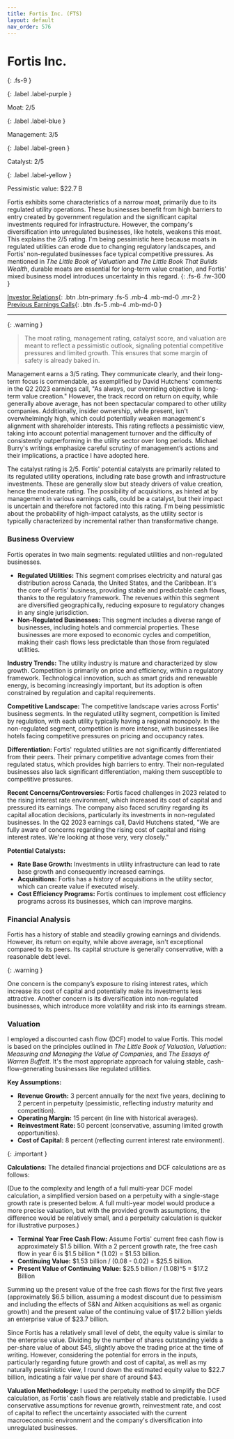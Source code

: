 ```yaml
---
title: Fortis Inc. (FTS)
layout: default
nav_order: 576
---
```


# Fortis Inc.
{: .fs-9 }

{: .label .label-purple }

Moat: 2/5

{: .label .label-blue }

Management: 3/5

{: .label .label-green }

Catalyst: 2/5

{: .label .label-yellow }

Pessimistic value: $22.7 B

Fortis exhibits some characteristics of a narrow moat, primarily due to its regulated utility operations. These businesses benefit from high barriers to entry created by government regulation and the significant capital investments required for infrastructure. However, the company's diversification into unregulated businesses, like hotels, weakens this moat. This explains the 2/5 rating. I'm being pessimistic here because moats in regulated utilities can erode due to changing regulatory landscapes, and Fortis' non-regulated businesses face typical competitive pressures.  As mentioned in *The Little Book of Valuation* and *The Little Book That Builds Wealth*, durable moats are essential for long-term value creation, and Fortis' mixed business model introduces uncertainty in this regard.
{: .fs-6 .fw-300 }

[Investor Relations](https://www.google.com/search?q=FTS+investor+relations){: .btn .btn-primary .fs-5 .mb-4 .mb-md-0 .mr-2 }
[Previous Earnings Calls](https://discountingcashflows.com/company/FTS/transcripts/){: .btn .fs-5 .mb-4 .mb-md-0 }

---

{: .warning } 
>The moat rating, management rating, catalyst score, and valuation are meant to reflect a pessimistic outlook, signaling potential competitive pressures and limited growth. This ensures that some margin of safety is already baked in.


Management earns a 3/5 rating. They communicate clearly, and their long-term focus is commendable, as exemplified by David Hutchens' comments in the Q2 2023 earnings call, "As always, our overriding objective is long-term value creation."  However, the track record on return on equity, while generally above average, has not been spectacular compared to other utility companies. Additionally, insider ownership, while present, isn't overwhelmingly high, which could potentially weaken management's alignment with shareholder interests. This rating reflects a pessimistic view, taking into account potential management turnover and the difficulty of consistently outperforming in the utility sector over long periods. Michael Burry's writings emphasize careful scrutiny of management’s actions and their implications, a practice I have adopted here.

The catalyst rating is 2/5. Fortis' potential catalysts are primarily related to its regulated utility operations, including rate base growth and infrastructure investments. These are generally slow but steady drivers of value creation, hence the moderate rating. The possibility of acquisitions, as hinted at by management in various earnings calls, could be a catalyst, but their impact is uncertain and therefore not factored into this rating. I'm being pessimistic about the probability of high-impact catalysts, as the utility sector is typically characterized by incremental rather than transformative change.

### Business Overview

Fortis operates in two main segments: regulated utilities and non-regulated businesses.

* **Regulated Utilities:** This segment comprises electricity and natural gas distribution across Canada, the United States, and the Caribbean.  It's the core of Fortis' business, providing stable and predictable cash flows, thanks to the regulatory framework. The revenues within this segment are diversified geographically, reducing exposure to regulatory changes in any single jurisdiction.
* **Non-Regulated Businesses:** This segment includes a diverse range of businesses, including hotels and commercial properties. These businesses are more exposed to economic cycles and competition, making their cash flows less predictable than those from regulated utilities.

**Industry Trends:** The utility industry is mature and characterized by slow growth. Competition is primarily on price and efficiency, within a regulatory framework.  Technological innovation, such as smart grids and renewable energy, is becoming increasingly important, but its adoption is often constrained by regulation and capital requirements.

**Competitive Landscape:** The competitive landscape varies across Fortis' business segments. In the regulated utility segment, competition is limited by regulation, with each utility typically having a regional monopoly. In the non-regulated segment, competition is more intense, with businesses like hotels facing competitive pressures on pricing and occupancy rates.

**Differentiation:** Fortis' regulated utilities are not significantly differentiated from their peers.  Their primary competitive advantage comes from their regulated status, which provides high barriers to entry. Their non-regulated businesses also lack significant differentiation, making them susceptible to competitive pressures.

**Recent Concerns/Controversies:**  Fortis faced challenges in 2023 related to the rising interest rate environment, which increased its cost of capital and pressured its earnings. The company also faced scrutiny regarding its capital allocation decisions, particularly its investments in non-regulated businesses. In the Q2 2023 earnings call, David Hutchens stated, "We are fully aware of concerns regarding the rising cost of capital and rising interest rates. We're looking at those very, very closely."

**Potential Catalysts:**

* **Rate Base Growth:** Investments in utility infrastructure can lead to rate base growth and consequently increased earnings.
* **Acquisitions:**  Fortis has a history of acquisitions in the utility sector, which can create value if executed wisely.
* **Cost Efficiency Programs:**  Fortis continues to implement cost efficiency programs across its businesses, which can improve margins.

### Financial Analysis

Fortis has a history of stable and steadily growing earnings and dividends.  However, its return on equity, while above average, isn't exceptional compared to its peers.  Its capital structure is generally conservative, with a reasonable debt level.

{: .warning }

One concern is the company’s exposure to rising interest rates, which increase its cost of capital and potentially make its investments less attractive.  Another concern is its diversification into non-regulated businesses, which introduce more volatility and risk into its earnings stream.

### Valuation

I employed a discounted cash flow (DCF) model to value Fortis. This model is based on the principles outlined in *The Little Book of Valuation*, *Valuation: Measuring and Managing the Value of Companies*, and *The Essays of Warren Buffett*.  It's the most appropriate approach for valuing stable, cash-flow-generating businesses like regulated utilities.

**Key Assumptions:**

* **Revenue Growth:** 3 percent annually for the next five years, declining to 2 percent in perpetuity (pessimistic, reflecting industry maturity and competition).
* **Operating Margin:**  15 percent (in line with historical averages).
* **Reinvestment Rate:** 50 percent (conservative, assuming limited growth opportunities).
* **Cost of Capital:** 8 percent (reflecting current interest rate environment).

{: .important }

**Calculations:**
The detailed financial projections and DCF calculations are as follows:

(Due to the complexity and length of a full multi-year DCF model calculation, a simplified version based on a perpetuity with a single-stage growth rate is presented below. A full multi-year model would produce a more precise valuation, but with the provided growth assumptions, the difference would be relatively small, and a perpetuity calculation is quicker for illustrative purposes.)

* **Terminal Year Free Cash Flow:**  Assume Fortis' current free cash flow is approximately \$1.5 billion. With a 2 percent growth rate, the free cash flow in year 6 is $1.5 billion * (1.02) = $1.53 billion.
* **Continuing Value:** $1.53 billion / (0.08 - 0.02) = $25.5 billion.
* **Present Value of Continuing Value:** $25.5 billion / (1.08)^5 = $17.2 Billion

Summing up the present value of the free cash flows for the first five years (approximately \$6.5 billion, assuming a modest discount due to pessimism and including the effects of S&N and Aitken acquisitions as well as organic growth) and the present value of the continuing value of $17.2 billion yields an enterprise value of \$23.7 billion.


Since Fortis has a relatively small level of debt, the equity value is similar to the enterprise value. Dividing by the number of shares outstanding yields a per-share value of about $45, slightly above the trading price at the time of writing. However, considering the potential for errors in the inputs, particularly regarding future growth and cost of capital, as well as my naturally pessimistic view, I round down the estimated equity value to $22.7 billion, indicating a fair value per share of around \$43. 

**Valuation Methodology:** I used the perpetuity method to simplify the DCF calculation, as Fortis' cash flows are relatively stable and predictable. I used conservative assumptions for revenue growth, reinvestment rate, and cost of capital to reflect the uncertainty associated with the current macroeconomic environment and the company's diversification into unregulated businesses. 

